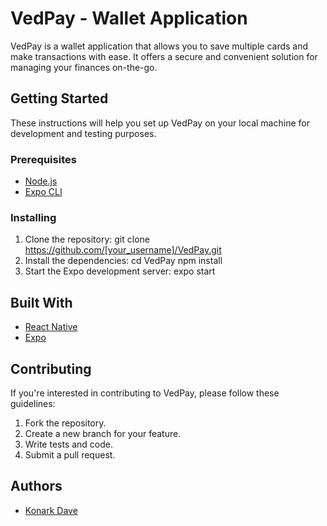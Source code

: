 # VedPay - Wallet Application

VedPay is a wallet application that allows you to save multiple cards and make transactions with ease. It offers a secure and convenient solution for managing your finances on-the-go.

## Getting Started

These instructions will help you set up VedPay on your local machine for development and testing purposes.

### Prerequisites

- [Node.js](https://nodejs.org/)
- [Expo CLI](https://docs.expo.io/versions/latest/workflow/expo-cli/)

### Installing

1. Clone the repository:
git clone https://github.com/[your_username]/VedPay.git
2. Install the dependencies:
cd VedPay
npm install
3. Start the Expo development server:
expo start


## Built With

- [React Native](https://facebook.github.io/react-native/)
- [Expo](https://expo.io/)

## Contributing

If you're interested in contributing to VedPay, please follow these guidelines:

1. Fork the repository.
2. Create a new branch for your feature.
3. Write tests and code.
4. Submit a pull request.

## Authors

- [Konark Dave](https://github.com/Konu9712)

